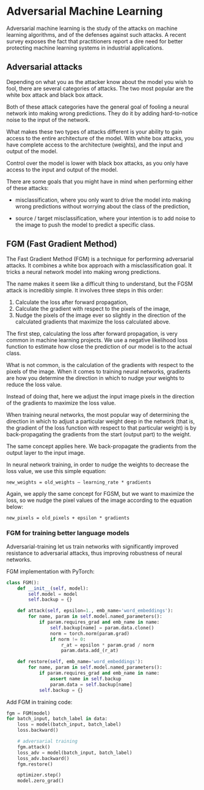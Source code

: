 # Adversarial Machine Learning

Adversarial machine learning is the study of the attacks on machine learning algorithms, and of the defenses against such attacks. A recent survey exposes the fact that practitioners report a dire need for better protecting machine learning systems in industrial applications.

## Adversarial attacks

Depending on what you as the attacker know about the model you wish to fool, there are several categories of attacks. The two most popular are the white box attack and black box attack. 

Both of these attack categories have the general goal of fooling a neural network into making wrong predictions. They do it by adding hard-to-notice noise to the input of the network. 

What makes these two types of attacks different is your ability to gain access to the entire architecture of the model. With white box attacks, you have complete access to the architecture (weights), and the input and output of the model. 

Control over the model is lower with black box attacks, as you only have access to the input and output of the model. 

There are some goals that you might have in mind when performing either of these attacks: 

- misclassification, where you only want to drive the model into making wrong predictions without worrying about the class of the prediction,

- source / target misclassification, where your intention is to add noise to the image to push the model to predict a specific class.

## FGM (Fast Gradient Method)

The Fast Gradient Method (FGM) is a technique for performing adversarial attacks. It combines a white box approach with a misclassification goal. It tricks a neural network model into making wrong predictions.

The name makes it seem like a difficult thing to understand, but the FGSM attack is incredibly simple. It involves three steps in this order:

1. Calculate the loss after forward propagation,
2. Calculate the gradient with respect to the pixels of the image,
3. Nudge the pixels of the image ever so slightly in the direction of the calculated gradients that maximize the loss calculated above.

The first step, calculating the loss after forward propagation, is very common in machine learning projects. We use a negative likelihood loss function to estimate how close the prediction of our model is to the actual class. 

What is not common, is the calculation of the gradients with respect to the pixels of the image. When it comes to training neural networks, gradients are how you determine the direction in which to nudge your weights to reduce the loss value. 

Instead of doing that, here we adjust the input image pixels in the direction of the gradients to maximize the loss value.

When training neural networks, the most popular way of determining the direction in which to adjust a particular weight deep in the network (that is, the gradient of the loss function with respect to that particular weight) is by back-propagating the gradients from the start (output part) to the weight. 

The same concept applies here. We back-propagate the gradients from the output layer to the input image. 

In neural network training, in order to nudge the weights to decrease the loss value, we use this simple equation:

```
new_weights = old_weights – learning_rate * gradients
```

Again, we apply the same concept for FGSM, but we want to maximize the loss, so we nudge the pixel values of the image according to the equation below:

```
new_pixels = old_pixels + epsilon * gradients
```

### FGM for training better language models

Adversarial-training let us train networks with significantly improved resistance to adversarial attacks, thus improving robustness of neural networks.

FGM implementation with PyTorch:

```python
class FGM():
    def __init__(self, model):
        self.model = model
        self.backup = {}

    def attack(self, epsilon=1., emb_name='word_embeddings'):
        for name, param in self.model.named_parameters():
            if param.requires_grad and emb_name in name:
                self.backup[name] = param.data.clone()
                norm = torch.norm(param.grad)
                if norm != 0:
                    r_at = epsilon * param.grad / norm
                    param.data.add_(r_at)

    def restore(self, emb_name='word_embeddings'):
        for name, param in self.model.named_parameters():
            if param.requires_grad and emb_name in name:
                assert name in self.backup
                param.data = self.backup[name]
            self.backup = {}
```

Add FGM in training code:

```python
fgm = FGM(model)
for batch_input, batch_label in data:
    loss = model(batch_input, batch_label)
    loss.backward()  

    # adversarial training
    fgm.attack() 
    loss_adv = model(batch_input, batch_label)
    loss_adv.backward() 
    fgm.restore()  

    optimizer.step()
    model.zero_grad()
```
